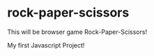 # rock-paper-scissors

This will be browser game Rock-Paper-Scissors!

My first Javascript Project!
